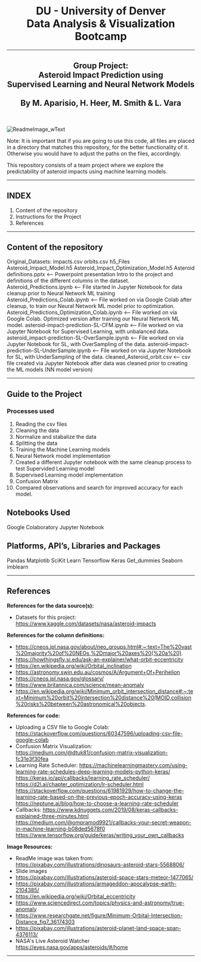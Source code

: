<h1 align="center">DU - University of Denver<br/>
Data Analysis & Visualization Bootcamp<br/></h1>

--------------------------------

<h2 align="center">Group Project:<br/>
Asteroid Impact Prediction using<br/>
Supervised Learning and Neural Network Models<br/>
<br/>
By M. Aparisio, H. Heer, M. Smith & L. Vara</h2><br/>

![ReadmeImage_wText](https://github.com/maparisio/Asteroid-Impact-Prediction/assets/152572519/dd80ab66-bf53-44cd-a0a8-c50a6d454656)

Note: It is important that if you are going to use this code, all files
are placed in a directory that matches this repository, for the better functionality of it.
Otherwise you would have to adjust the paths on the files, accordingly.

This repository consists of a team project where we explore the predictability of asteroid impacts using machine learning models.

---------------------------------
INDEX
---------------------------------
1. Content of the repository
2. Instructions for the Project
3. References

---------------------------------
Content of the repository
---------------------------------
Original_Datasets:
impacts.csv
orbits.csv
h5_Files
Asteroid_Impact_Model.h5
Asteroid_Impact_Optimization_Model.h5
Asteroid definitions.pptx <-- Powerpoint presentation Intro to the project and definitions of the different columns in the dataset.
Asteroid_Predictions.ipynb <-- File started in Jupyter Notebook for data cleanup prior to Neural Network ML training
Asteroid_Predictions_Colab.ipynb <-- File worked on via Google Colab after cleanup, to train our Neural Network ML model prior to optimization.
Asteroid_Predictions_Optimization_Colab.ipynb <-- File worked on via Google Colab. Optimized version after training our Neural Network ML model.
asteroid-impact-prediction-SL-CFM.ipynb <-- File worked on via Jupyter Notebook for Supervised Learning, with unbalanced data.
asteroid_impact-prediction-SL-OverSample.ipynb <-- File worked on via Jupyter Notebook for SL, with OverSampling of the data.
asteroid-impact-prediction-SL-UnderSample.ipynb <-- File worked on via Jupyter Notebook for SL, with UnderSampling of the data.
cleaned_Asteroid_orbit.csv <-- csv file created via Jupyter Notebook after data was cleaned prior to creating the ML models (NN model version)

----------------------------------
Guide to the Project
----------------------------------
### Processes used 
1. Reading the csv files
2. Cleaning the data
3. Normalize and stabalize the data
4. Splitting the data
5. Training the Machine Learning models
6. Neural Network model implementation
7. Created a different Jupyter notebook with the same cleanup process to test Supervided Learning model
8. Supervised Learning model implementation
9. Confusion Matrix
10. Compared observations and search for improved accuracy for each model.

## Notebooks Used
Google Colaboratory
Jupyter Notebook

## Platforms, API’s, Libraries and Packages
Pandas
Matplotib
SciKit Learn
Tensorflow
Keras
Get_dummies
Seaborn
imblearn



------------------------------------
References
------------------------------------

**References for the data source(s):**
- Datasets for this project: https://www.kaggle.com/datasets/nasa/asteroid-impacts

**References for the column definitions:**
  - https://cneos.jpl.nasa.gov/about/neo_groups.html#:~:text=The%20vast%20majority%20of%20NEOs,%2Dmajor%20axes%20(%20a%20).
  - https://howthingsfly.si.edu/ask-an-explainer/what-orbit-eccentricity
  - https://en.wikipedia.org/wiki/Orbital_inclination
  - https://astronomy.swin.edu.au/cosmos/A/Argument+Of+Perihelion
  - https://cneos.jpl.nasa.gov/glossary/
  - https://www.britannica.com/science/mean-anomaly
 - https://en.wikipedia.org/wiki/Minimum_orbit_intersection_distance#:~:text=Minimum%20orbit%20intersection%20distance%20(MOID,collision%20risks%20between%20astronomical%20objects.

**References for code:**
- Uploading a CSV file to Google Colab: https://stackoverflow.com/questions/60347596/uploading-csv-file-google-colab
- Confusion Matrix Visualization: https://medium.com/@dtuk81/confusion-matrix-visualization-fc31e3f30fea
- Learning Rate Scheduler:
  https://machinelearningmastery.com/using-learning-rate-schedules-deep-learning-models-python-keras/
  https://keras.io/api/callbacks/learning_rate_scheduler/
  https://d2l.ai/chapter_optimization/lr-scheduler.html
  https://stackoverflow.com/questions/61981929/how-to-change-the-learning-rate-based-on-the-previous-epoch-accuracy-using-keras
  https://neptune.ai/blog/how-to-choose-a-learning-rate-scheduler
- Callbacks:
  https://www.kdnuggets.com/2019/08/keras-callbacks-explained-three-minutes.html
  https://medium.com/@ompramod9921/callbacks-your-secret-weapon-in-machine-learning-b08ded5678f0
  https://www.tensorflow.org/guide/keras/writing_your_own_callbacks

**Image Resources:**
- ReadMe image was taken from: https://pixabay.com/illustrations/dinosaurs-asteroid-stars-5568806/
- Slide images
-   https://pixabay.com/illustrations/asteroid-space-stars-meteor-1477065/
-   https://pixabay.com/illustrations/armageddon-apocalypse-earth-2104385/
-   https://en.wikipedia.org/wiki/Orbital_eccentricity
-   https://www.sciencedirect.com/topics/physics-and-astronomy/true-anomaly
-   https://www.researchgate.net/figure/Minimum-Orbital-Intersection-Distance_fig7_36174303
-   https://pixabay.com/illustrations/asteroid-planet-land-space-span-4376113/
-  NASA's Live Asteroid Watcher
  https://eyes.nasa.gov/apps/asteroids/#/home

-----------------------------------------------------------------------------------------------------------------------------------------------------------------------------------------------------------------------------------------------------

